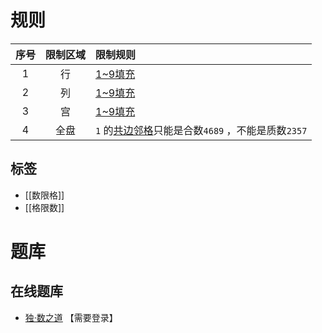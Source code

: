 # 规则
| 序号  | 限制区域 | 限制规则                                |
|:---:|:----:|:------------------------------------|
|  1  |  行   | [1~9填充]                             |
|  2  |  列   | [1~9填充]                             |
|  3  |  宫   | [1~9填充]                             |
|  4  |  全盘  | `1` 的[共边邻格]只能是合数`4689` ，不能是质数`2357` |

## 标签

- [[数限格]]
- [[格限数]]

# 题库

## 在线题库
- [独·数之道](http://www.sudokufans.org.cn/lx/game.index.php?type=zwy) 【需要登录】

[1~9填充]: ../../../rules.md#1to9填充
[共边邻格]: ../../../rules.md#共边邻格